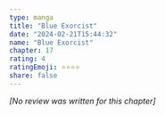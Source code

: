 ```yaml
---
type: manga
title: "Blue Exorcist"
date: "2024-02-21T15:44:32"
name: "Blue Exorcist"
chapter: 17
rating: 4
ratingEmoji: ⭐️⭐️⭐️⭐️
share: false
---
```


*[No review was written for this chapter]*
